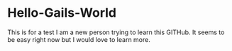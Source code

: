 # Hello-Gails-World
This is for a test
I am a new person trying to learn this GITHub. It seems to be easy right now but I would love to learn more.
